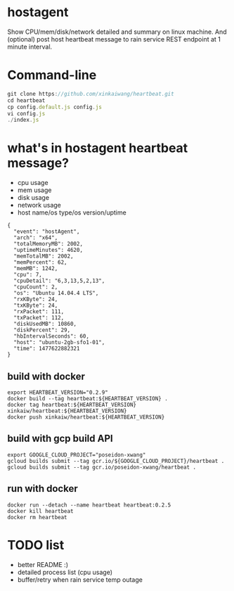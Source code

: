 # hostagent

Show CPU/mem/disk/network detailed and summary on linux machine. And (optional) post host heartbeat message to rain service REST endpoint at 1 minute interval.


# Command-line
``` js
git clone https://github.com/xinkaiwang/heartbeat.git
cd heartbeat
cp config.default.js config.js
vi config.js
./index.js
```

# what's in hostagent heartbeat message?
* cpu usage
* mem usage
* disk usage
* network usage
* host name/os type/os version/uptime
```
{
  "event": "hostAgent",
  "arch": "x64",
  "totalMemoryMB": 2002,
  "uptimeMinutes": 4620,
  "memTotalMB": 2002,
  "memPercent": 62,
  "memMB": 1242,
  "cpu": 7,
  "cpuDetail": "6,3,13,5,2,13",
  "cpuCount": 2,
  "os": "Ubuntu 14.04.4 LTS",
  "rxKByte": 24,
  "txKByte": 24,
  "rxPacket": 111,
  "txPacket": 112,
  "diskUsedMB": 10860,
  "diskPercent": 29,
  "hbIntervalSeconds": 60,
  "host": "ubuntu-2gb-sfo1-01",
  "time": 1477622882321
}
```

## build with docker
```
export HEARTBEAT_VERSION="0.2.9"
docker build --tag heartbeat:${HEARTBEAT_VERSION} .
docker tag heartbeat:${HEARTBEAT_VERSION} xinkaiw/heartbeat:${HEARTBEAT_VERSION}
docker push xinkaiw/heartbeat:${HEARTBEAT_VERSION}
```

## build with gcp build API
```
export GOOGLE_CLOUD_PROJECT="poseidon-xwang"
gcloud builds submit --tag gcr.io/${GOOGLE_CLOUD_PROJECT}/heartbeat .
gcloud builds submit --tag gcr.io/poseidon-xwang/heartbeat .
```

## run with docker
```
docker run --detach --name heartbeat heartbeat:0.2.5
docker kill heartbeat
docker rm heartbeat
```

# TODO list
* better README :)
* detailed process list (cpu usage)
* buffer/retry when rain service temp outage